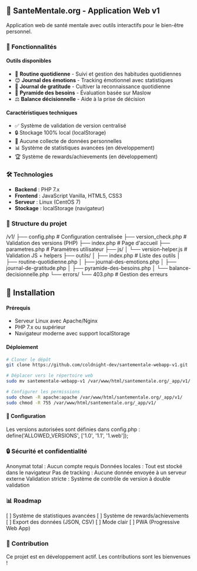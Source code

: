 ## 🧠 SanteMentale.org - Application Web v1

Application web de santé mentale avec outils interactifs pour le bien-être personnel.

### 🌟 Fonctionnalités

#### Outils disponibles
- 📝 **Routine quotidienne** - Suivi et gestion des habitudes quotidiennes
- 😊 **Journal des émotions** - Tracking émotionnel avec statistiques
- 🙏 **Journal de gratitude** - Cultiver la reconnaissance quotidienne
- 🔺 **Pyramide des besoins** - Évaluation basée sur Maslow
- ⚖️ **Balance décisionnelle** - Aide à la prise de décision

#### Caractéristiques techniques
- ✅ Système de validation de version centralisé
- 🔒 Stockage 100% local (localStorage)
- 🚫 Aucune collecte de données personnelles
- 📊 Système de statistiques avancées (en développement)
- 🏆 Système de rewards/achievements (en développement)

### 🛠️ Technologies

- **Backend** : PHP 7.x
- **Frontend** : JavaScript Vanilla, HTML5, CSS3
- **Serveur** : Linux (CentOS 7)
- **Stockage** : localStorage (navigateur)

### 📁 Structure du projet
/v1/ ├── config.php                    # Configuration centralisée ├── version_check.php             # Validation des versions (PHP) ├── index.php                     # Page d'accueil ├── parametres.php                # Paramètres utilisateur ├── js/ │   └── version-helper.js         # Validation JS + helpers ├── outils/ │   ├── index.php                 # Liste des outils │   ├── routine-quotidienne.php │   ├── journal-des-emotions.php │   ├── journal-de-gratitude.php │   ├── pyramide-des-besoins.php │   └── balance-decisionnelle.php └── errors/ └── 403.php                   # Gestion des erreurs
## 🚀 Installation

#### Prérequis
- Serveur Linux avec Apache/Nginx
- PHP 7.x ou supérieur
- Navigateur moderne avec support localStorage

#### Déploiement
```bash
# Cloner le dépôt
git clone https://github.com/coldnight-dev/santementale-webapp-v1.git

# Déplacer vers le répertoire web
sudo mv santementale-webapp-v1 /var/www/html/santementale.org/_app/v1/

# Configurer les permissions
sudo chown -R apache:apache /var/www/html/santementale.org/_app/v1/
sudo chmod -R 755 /var/www/html/santementale.org/_app/v1/
```

#### 🔧 Configuration
Les versions autorisées sont définies dans config.php :
define('ALLOWED_VERSIONS', ['1.0', '1.1', '1.web']);

### 🔒 Sécurité et confidentialité
Anonymat total : Aucun compte requis
Données locales : Tout est stocké dans le navigateur
Pas de tracking : Aucune donnée envoyée à un serveur externe
Validation stricte : Système de contrôle de version à double validation

### 📊 Roadmap
[ ] Système de statistiques avancées
[ ] Système de rewards/achievements
[ ] Export des données (JSON, CSV)
[ ] Mode clair
[ ] PWA (Progressive Web App)

### 🤝 Contribution
Ce projet est en développement actif. Les contributions sont les bienvenues !
